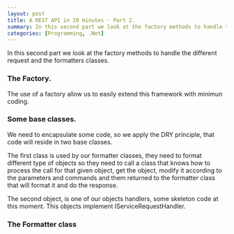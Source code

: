 ```yaml
---
layout: post
title: A REST API in 20 minutes - Part 2.
summary: In this second part we look at the factory methods to handle the different request and the formatters classes.
categories: [Programming, .Net]
---
```


In this second part we look at the factory methods to handle the different request and the formatters classes.

### The Factory.

The use of a factory allow us to easily extend this framework with minimun coding.



<script src='http://gist.github.com/561815.js?file=file0.cs'></script>



### Some base classes.

We need to encapsulate some code, so we apply the DRY principle, that code will reside in two base classes.

The first class is used by our formatter classes, they need to format different type of objects so they need to call a class that knows how to process the call for that given object, get the object, modify it according to the parameters and commands and them returned to the formatter class that will format it and do the response.



<script src='http://gist.github.com/561815.js?file=file1.cs'></script>



The second object, is one of our objects handlers, some skeleton code at this moment.
This objects implement IServiceRequestHandler.



<script src='http://gist.github.com/561815.js?file=file2.cs'></script>



### The Formatter class



<script src='http://gist.github.com/561815.js?file=file3.cs'></script>
